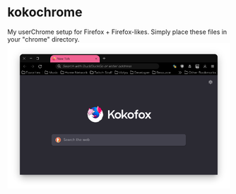 # kokochrome

My userChrome setup for Firefox + Firefox-likes. Simply place these files in your "chrome" directory.
![screenshot](https://raw.githubusercontent.com/kokoscript/kokochrome/main/screenshot.png)
